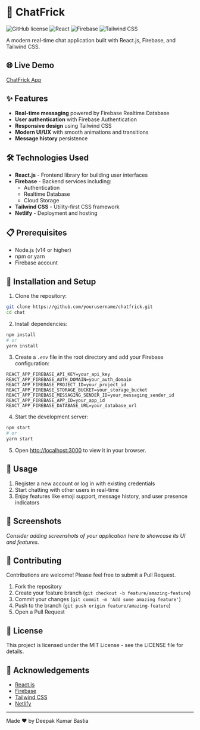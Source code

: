 # 💬 ChatFrick

![GitHub license](https://img.shields.io/badge/license-MIT-blue.svg)
![React](https://img.shields.io/badge/React-18.x-61DAFB?logo=react)
![Firebase](https://img.shields.io/badge/Firebase-9.x-FFCA28?logo=firebase)
![Tailwind CSS](https://img.shields.io/badge/Tailwind_CSS-3.x-38B2AC?logo=tailwind-css)

A modern real-time chat application built with React.js, Firebase, and Tailwind CSS.

## 🌐 Live Demo

[ChatFrick App](https://chatfrickapp.netlify.app/)

## ✨ Features

- **Real-time messaging** powered by Firebase Realtime Database
- **User authentication** with Firebase Authentication
- **Responsive design** using Tailwind CSS
- **Modern UI/UX** with smooth animations and transitions
- **Message history** persistence

## 🛠️ Technologies Used

- **React.js** - Frontend library for building user interfaces
- **Firebase** - Backend services including:
  - Authentication
  - Realtime Database
  - Cloud Storage
- **Tailwind CSS** - Utility-first CSS framework
- **Netlify** - Deployment and hosting

## 📋 Prerequisites

- Node.js (v14 or higher)
- npm or yarn
- Firebase account

## 🚀 Installation and Setup

1. Clone the repository:

```bash
git clone https://github.com/yourusername/chatfrick.git
cd chat
```

2. Install dependencies:

```bash
npm install
# or
yarn install
```

3. Create a `.env` file in the root directory and add your Firebase configuration:

```
REACT_APP_FIREBASE_API_KEY=your_api_key
REACT_APP_FIREBASE_AUTH_DOMAIN=your_auth_domain
REACT_APP_FIREBASE_PROJECT_ID=your_project_id
REACT_APP_FIREBASE_STORAGE_BUCKET=your_storage_bucket
REACT_APP_FIREBASE_MESSAGING_SENDER_ID=your_messaging_sender_id
REACT_APP_FIREBASE_APP_ID=your_app_id
REACT_APP_FIREBASE_DATABASE_URL=your_database_url
```

4. Start the development server:

```bash
npm start
# or
yarn start
```

5. Open [http://localhost:3000](http://localhost:3000) to view it in your browser.

## 📱 Usage

1. Register a new account or log in with existing credentials
2. Start chatting with other users in real-time
3. Enjoy features like emoji support, message history, and user presence indicators

## 📸 Screenshots

*Consider adding screenshots of your application here to showcase its UI and features.*

## 🤝 Contributing

Contributions are welcome! Please feel free to submit a Pull Request.

1. Fork the repository
2. Create your feature branch (`git checkout -b feature/amazing-feature`)
3. Commit your changes (`git commit -m 'Add some amazing feature'`)
4. Push to the branch (`git push origin feature/amazing-feature`)
5. Open a Pull Request

## 📄 License

This project is licensed under the MIT License - see the LICENSE file for details.

## 🙏 Acknowledgements

- [React.js](https://reactjs.org/)
- [Firebase](https://firebase.google.com/)
- [Tailwind CSS](https://tailwindcss.com/)
- [Netlify](https://www.netlify.com/)

---

Made ❤️ by Deepak Kumar Bastia 
 

